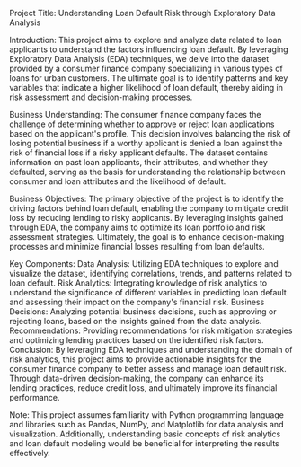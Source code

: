 Project Title: Understanding Loan Default Risk through Exploratory Data Analysis

Introduction:
This project aims to explore and analyze data related to loan applicants to understand the factors influencing loan default. By leveraging Exploratory Data Analysis (EDA) techniques, we delve into the dataset provided by a consumer finance company specializing in various types of loans for urban customers. The ultimate goal is to identify patterns and key variables that indicate a higher likelihood of loan default, thereby aiding in risk assessment and decision-making processes.

Business Understanding:
The consumer finance company faces the challenge of determining whether to approve or reject loan applications based on the applicant's profile. This decision involves balancing the risk of losing potential business if a worthy applicant is denied a loan against the risk of financial loss if a risky applicant defaults. The dataset contains information on past loan applicants, their attributes, and whether they defaulted, serving as the basis for understanding the relationship between consumer and loan attributes and the likelihood of default.

Business Objectives:
The primary objective of the project is to identify the driving factors behind loan default, enabling the company to mitigate credit loss by reducing lending to risky applicants. By leveraging insights gained through EDA, the company aims to optimize its loan portfolio and risk assessment strategies. Ultimately, the goal is to enhance decision-making processes and minimize financial losses resulting from loan defaults.

Key Components:
Data Analysis: Utilizing EDA techniques to explore and visualize the dataset, identifying correlations, trends, and patterns related to loan default.
Risk Analytics: Integrating knowledge of risk analytics to understand the significance of different variables in predicting loan default and assessing their impact on the company's financial risk.
Business Decisions: Analyzing potential business decisions, such as approving or rejecting loans, based on the insights gained from the data analysis.
Recommendations: Providing recommendations for risk mitigation strategies and optimizing lending practices based on the identified risk factors.
Conclusion:
By leveraging EDA techniques and understanding the domain of risk analytics, this project aims to provide actionable insights for the consumer finance company to better assess and manage loan default risk. Through data-driven decision-making, the company can enhance its lending practices, reduce credit loss, and ultimately improve its financial performance.

Note:
This project assumes familiarity with Python programming language and libraries such as Pandas, NumPy, and Matplotlib for data analysis and visualization. Additionally, understanding basic concepts of risk analytics and loan default modeling would be beneficial for interpreting the results effectively.
